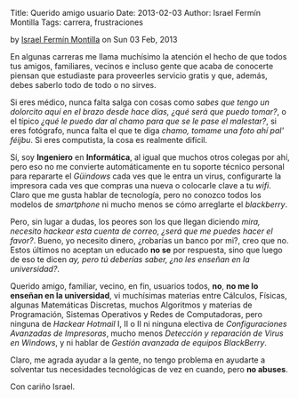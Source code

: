 Title: Querido amigo usuario
Date: 2013-02-03
Author: Israel Fermín Montilla
Tags: carrera, frustraciones

by [Israel Fermín Montilla](author/israel-fermin-montilla.html) on Sun
03 Feb, 2013

En algunas carreras me llama muchísimo la atención el hecho de que todos
tus amigos, familiares, vecinos e incluso gente que acaba de conocerte
piensan que estudiaste para proveerles servicio gratis y que, además,
debes saberlo todo de todo o no sirves.

Si eres médico, nunca falta salga con cosas como *sabes que tengo un
dolorcito aquí en el brazo desde hace días, ¿qué será que puedo tomar?*,
o el típico *¿qué le puedo dar al chamo para que se le pase el
malestar?*, si eres fotógrafo, nunca falta el que te diga *chamo, tomame
una foto ahí pal' féijbu*. Si eres computista, la cosa es realmente
difícil.

Sí, soy **Ingeniero** en **Informática**, al igual que muchos otros
colegas por ahí, pero eso no me convierte automáticamente en tu soporte
técnico personal para repararte el *Güindows* cada ves que le entra un
virus, configurarte la impresora cada ves que compras una nueva o
colocarle clave a tu *wifi*. Claro que me gusta hablar de tecnología,
pero no conozco todos los modelos de *smartphone* ni mucho menos se cómo
arreglarte el *blackberry*.

Pero, sin lugar a dudas, los peores son los que llegan diciendo *mira,
necesito hackear esta cuenta de correo, ¿será que me puedes hacer el
favor?*. Bueno, yo necesito dinero, ¿robarías un banco por mi?, creo que
no. Estos últimos no aceptan un educado **no se** por respuesta, sino
que luego de eso te dicen *ay, pero tú deberías saber, ¿no les enseñan
en la universidad?*.

Querido amigo, familiar, vecino, en fin, usuarios todos, **no**, **no me
lo enseñan en la universidad**, vi muchísimas materias entre Cálculos,
Físicas, algunas Matemáticas Discretas, muchos Algoritmos y materias de
Programación, Sistemas Operativos y Redes de Computadoras, pero ninguna
de *Hackear Hotmail* I, II o II ni ninguna electiva de *Configuraciones
Avanzadas de Impresoras*, mucho menos *Detección y reparación de Virus
en Windows*, y ni hablar de *Gestión avanzada de equipos BlackBerry*.

Claro, me agrada ayudar a la gente, no tengo problema en ayudarte a
solventar tus necesidades tecnológicas de vez en cuando, pero **no
abuses**.

Con cariño Israel.
